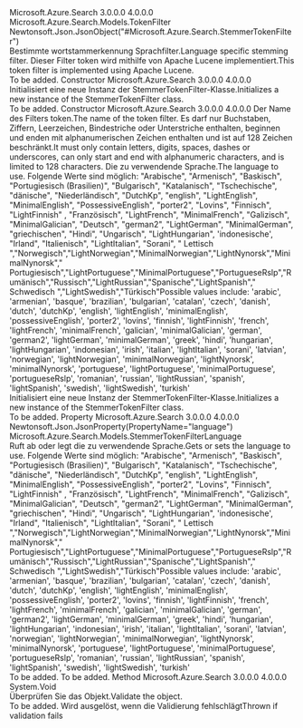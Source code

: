 <Type Name="StemmerTokenFilter" FullName="Microsoft.Azure.Search.Models.StemmerTokenFilter">
  <TypeSignature Language="C#" Value="public class StemmerTokenFilter : Microsoft.Azure.Search.Models.TokenFilter" />
  <TypeSignature Language="ILAsm" Value=".class public auto ansi beforefieldinit StemmerTokenFilter extends Microsoft.Azure.Search.Models.TokenFilter" />
  <TypeSignature Language="DocId" Value="T:Microsoft.Azure.Search.Models.StemmerTokenFilter" />
  <TypeSignature Language="VB.NET" Value="Public Class StemmerTokenFilter&#xA;Inherits TokenFilter" />
  <TypeSignature Language="F#" Value="type StemmerTokenFilter = class&#xA;    inherit TokenFilter" />
  <AssemblyInfo>
    <AssemblyName>Microsoft.Azure.Search</AssemblyName>
    <AssemblyVersion>3.0.0.0</AssemblyVersion>
    <AssemblyVersion>4.0.0.0</AssemblyVersion>
  </AssemblyInfo>
  <Base>
    <BaseTypeName>Microsoft.Azure.Search.Models.TokenFilter</BaseTypeName>
  </Base>
  <Interfaces />
  <Attributes>
    <Attribute>
      <AttributeName>Newtonsoft.Json.JsonObject("#Microsoft.Azure.Search.StemmerTokenFilter")</AttributeName>
    </Attribute>
  </Attributes>
  <Docs>
    <summary>
            <span data-ttu-id="4e455-101">Bestimmte wortstammerkennung Sprachfilter.</span><span class="sxs-lookup"><span data-stu-id="4e455-101">Language specific stemming filter.</span></span> <span data-ttu-id="4e455-102">Dieser Filter token wird mithilfe von Apache Lucene implementiert.</span><span class="sxs-lookup"><span data-stu-id="4e455-102">This token filter is implemented using Apache Lucene.</span></span>
            <see href="https://docs.microsoft.com/rest/api/searchservice/Custom-analyzers-in-Azure-Search#TokenFilters" /></summary>
    <remarks>To be added.</remarks>
  </Docs>
  <Members>
    <Member MemberName=".ctor">
      <MemberSignature Language="C#" Value="public StemmerTokenFilter ();" />
      <MemberSignature Language="ILAsm" Value=".method public hidebysig specialname rtspecialname instance void .ctor() cil managed" />
      <MemberSignature Language="DocId" Value="M:Microsoft.Azure.Search.Models.StemmerTokenFilter.#ctor" />
      <MemberSignature Language="VB.NET" Value="Public Sub New ()" />
      <MemberType>Constructor</MemberType>
      <AssemblyInfo>
        <AssemblyName>Microsoft.Azure.Search</AssemblyName>
        <AssemblyVersion>3.0.0.0</AssemblyVersion>
        <AssemblyVersion>4.0.0.0</AssemblyVersion>
      </AssemblyInfo>
      <Parameters />
      <Docs>
        <summary>
            <span data-ttu-id="4e455-103">Initialisiert eine neue Instanz der StemmerTokenFilter-Klasse.</span><span class="sxs-lookup"><span data-stu-id="4e455-103">Initializes a new instance of the StemmerTokenFilter class.</span></span>
            </summary>
        <remarks>To be added.</remarks>
      </Docs>
    </Member>
    <Member MemberName=".ctor">
      <MemberSignature Language="C#" Value="public StemmerTokenFilter (string name, Microsoft.Azure.Search.Models.StemmerTokenFilterLanguage language);" />
      <MemberSignature Language="ILAsm" Value=".method public hidebysig specialname rtspecialname instance void .ctor(string name, valuetype Microsoft.Azure.Search.Models.StemmerTokenFilterLanguage language) cil managed" />
      <MemberSignature Language="DocId" Value="M:Microsoft.Azure.Search.Models.StemmerTokenFilter.#ctor(System.String,Microsoft.Azure.Search.Models.StemmerTokenFilterLanguage)" />
      <MemberSignature Language="VB.NET" Value="Public Sub New (name As String, language As StemmerTokenFilterLanguage)" />
      <MemberSignature Language="F#" Value="new Microsoft.Azure.Search.Models.StemmerTokenFilter : string * Microsoft.Azure.Search.Models.StemmerTokenFilterLanguage -&gt; Microsoft.Azure.Search.Models.StemmerTokenFilter" Usage="new Microsoft.Azure.Search.Models.StemmerTokenFilter (name, language)" />
      <MemberType>Constructor</MemberType>
      <AssemblyInfo>
        <AssemblyName>Microsoft.Azure.Search</AssemblyName>
        <AssemblyVersion>3.0.0.0</AssemblyVersion>
        <AssemblyVersion>4.0.0.0</AssemblyVersion>
      </AssemblyInfo>
      <Parameters>
        <Parameter Name="name" Type="System.String" />
        <Parameter Name="language" Type="Microsoft.Azure.Search.Models.StemmerTokenFilterLanguage" />
      </Parameters>
      <Docs>
        <param name="name"><span data-ttu-id="4e455-104">Der Name des Filters token.</span><span class="sxs-lookup"><span data-stu-id="4e455-104">The name of the token filter.</span></span> <span data-ttu-id="4e455-105">Es darf nur Buchstaben, Ziffern, Leerzeichen, Bindestriche oder Unterstriche enthalten, beginnen und enden mit alphanumerischen Zeichen enthalten und ist auf 128 Zeichen beschränkt.</span><span class="sxs-lookup"><span data-stu-id="4e455-105">It must only contain letters, digits, spaces, dashes or underscores, can only start and end with alphanumeric characters, and is limited to 128 characters.</span></span></param>
        <param name="language"><span data-ttu-id="4e455-106">Die zu verwendende Sprache.</span><span class="sxs-lookup"><span data-stu-id="4e455-106">The language to use.</span></span> <span data-ttu-id="4e455-107">Folgende Werte sind möglich: "Arabische", "Armenisch", "Baskisch", "Portugiesisch (Brasilien)", "Bulgarisch", "Katalanisch", "Tschechische", "dänische", "Niederländisch", "DutchKp", "english", "LightEnglish", "MinimalEnglish", "PossessiveEnglish", "porter2", "Lovins", "Finnisch", "LightFinnish" , "Französisch", "LightFrench", "MinimalFrench", "Galizisch", "MinimalGalician", "Deutsch", "german2", "LightGerman", "MinimalGerman", "griechischen", "Hindi", "Ungarisch", "LightHungarian", 'indonesische', "Irland", "Italienisch", "LightItalian", "Sorani", " Lettisch ","Norwegisch","LightNorwegian","MinimalNorwegian","LightNynorsk","MinimalNynorsk"," Portugiesisch","LightPortuguese","MinimalPortuguese","PortugueseRslp","Rumänisch","Russisch","LightRussian","Spanische","LightSpanish"," Schwedisch ","LightSwedish","Türkisch"</span><span class="sxs-lookup"><span data-stu-id="4e455-107">Possible values include: 'arabic', 'armenian', 'basque', 'brazilian', 'bulgarian', 'catalan', 'czech', 'danish', 'dutch', 'dutchKp', 'english', 'lightEnglish', 'minimalEnglish', 'possessiveEnglish', 'porter2', 'lovins', 'finnish', 'lightFinnish', 'french', 'lightFrench', 'minimalFrench', 'galician', 'minimalGalician', 'german', 'german2', 'lightGerman', 'minimalGerman', 'greek', 'hindi', 'hungarian', 'lightHungarian', 'indonesian', 'irish', 'italian', 'lightItalian', 'sorani', 'latvian', 'norwegian', 'lightNorwegian', 'minimalNorwegian', 'lightNynorsk', 'minimalNynorsk', 'portuguese', 'lightPortuguese', 'minimalPortuguese', 'portugueseRslp', 'romanian', 'russian', 'lightRussian', 'spanish', 'lightSpanish', 'swedish', 'lightSwedish', 'turkish'</span></span></param>
        <summary>
            <span data-ttu-id="4e455-108">Initialisiert eine neue Instanz der StemmerTokenFilter-Klasse.</span><span class="sxs-lookup"><span data-stu-id="4e455-108">Initializes a new instance of the StemmerTokenFilter class.</span></span>
            </summary>
        <remarks>To be added.</remarks>
      </Docs>
    </Member>
    <Member MemberName="Language">
      <MemberSignature Language="C#" Value="public Microsoft.Azure.Search.Models.StemmerTokenFilterLanguage Language { get; set; }" />
      <MemberSignature Language="ILAsm" Value=".property instance valuetype Microsoft.Azure.Search.Models.StemmerTokenFilterLanguage Language" />
      <MemberSignature Language="DocId" Value="P:Microsoft.Azure.Search.Models.StemmerTokenFilter.Language" />
      <MemberSignature Language="VB.NET" Value="Public Property Language As StemmerTokenFilterLanguage" />
      <MemberSignature Language="F#" Value="member this.Language : Microsoft.Azure.Search.Models.StemmerTokenFilterLanguage with get, set" Usage="Microsoft.Azure.Search.Models.StemmerTokenFilter.Language" />
      <MemberType>Property</MemberType>
      <AssemblyInfo>
        <AssemblyName>Microsoft.Azure.Search</AssemblyName>
        <AssemblyVersion>3.0.0.0</AssemblyVersion>
        <AssemblyVersion>4.0.0.0</AssemblyVersion>
      </AssemblyInfo>
      <Attributes>
        <Attribute>
          <AttributeName>Newtonsoft.Json.JsonProperty(PropertyName="language")</AttributeName>
        </Attribute>
      </Attributes>
      <ReturnValue>
        <ReturnType>Microsoft.Azure.Search.Models.StemmerTokenFilterLanguage</ReturnType>
      </ReturnValue>
      <Docs>
        <summary>
            <span data-ttu-id="4e455-109">Ruft ab oder legt die zu verwendende Sprache.</span><span class="sxs-lookup"><span data-stu-id="4e455-109">Gets or sets the language to use.</span></span> <span data-ttu-id="4e455-110">Folgende Werte sind möglich: "Arabische", "Armenisch", "Baskisch", "Portugiesisch (Brasilien)", "Bulgarisch", "Katalanisch", "Tschechische", "dänische", "Niederländisch", "DutchKp", "english", "LightEnglish", "MinimalEnglish", "PossessiveEnglish", "porter2", "Lovins", "Finnisch", "LightFinnish" , "Französisch", "LightFrench", "MinimalFrench", "Galizisch", "MinimalGalician", "Deutsch", "german2", "LightGerman", "MinimalGerman", "griechischen", "Hindi", "Ungarisch", "LightHungarian", 'indonesische', "Irland", "Italienisch", "LightItalian", "Sorani", " Lettisch ","Norwegisch","LightNorwegian","MinimalNorwegian","LightNynorsk","MinimalNynorsk"," Portugiesisch","LightPortuguese","MinimalPortuguese","PortugueseRslp","Rumänisch","Russisch","LightRussian","Spanische","LightSpanish"," Schwedisch ","LightSwedish","Türkisch"</span><span class="sxs-lookup"><span data-stu-id="4e455-110">Possible values include: 'arabic', 'armenian', 'basque', 'brazilian', 'bulgarian', 'catalan', 'czech', 'danish', 'dutch', 'dutchKp', 'english', 'lightEnglish', 'minimalEnglish', 'possessiveEnglish', 'porter2', 'lovins', 'finnish', 'lightFinnish', 'french', 'lightFrench', 'minimalFrench', 'galician', 'minimalGalician', 'german', 'german2', 'lightGerman', 'minimalGerman', 'greek', 'hindi', 'hungarian', 'lightHungarian', 'indonesian', 'irish', 'italian', 'lightItalian', 'sorani', 'latvian', 'norwegian', 'lightNorwegian', 'minimalNorwegian', 'lightNynorsk', 'minimalNynorsk', 'portuguese', 'lightPortuguese', 'minimalPortuguese', 'portugueseRslp', 'romanian', 'russian', 'lightRussian', 'spanish', 'lightSpanish', 'swedish', 'lightSwedish', 'turkish'</span></span>
            </summary>
        <value>To be added.</value>
        <remarks>To be added.</remarks>
      </Docs>
    </Member>
    <Member MemberName="Validate">
      <MemberSignature Language="C#" Value="public override void Validate ();" />
      <MemberSignature Language="ILAsm" Value=".method public hidebysig virtual instance void Validate() cil managed" />
      <MemberSignature Language="DocId" Value="M:Microsoft.Azure.Search.Models.StemmerTokenFilter.Validate" />
      <MemberSignature Language="VB.NET" Value="Public Overrides Sub Validate ()" />
      <MemberSignature Language="F#" Value="override this.Validate : unit -&gt; unit" Usage="stemmerTokenFilter.Validate " />
      <MemberType>Method</MemberType>
      <AssemblyInfo>
        <AssemblyName>Microsoft.Azure.Search</AssemblyName>
        <AssemblyVersion>3.0.0.0</AssemblyVersion>
        <AssemblyVersion>4.0.0.0</AssemblyVersion>
      </AssemblyInfo>
      <ReturnValue>
        <ReturnType>System.Void</ReturnType>
      </ReturnValue>
      <Parameters />
      <Docs>
        <summary>
            <span data-ttu-id="4e455-111">Überprüfen Sie das Objekt.</span><span class="sxs-lookup"><span data-stu-id="4e455-111">Validate the object.</span></span>
            </summary>
        <remarks>To be added.</remarks>
        <exception cref="T:Microsoft.Rest.ValidationException">
            <span data-ttu-id="4e455-112">Wird ausgelöst, wenn die Validierung fehlschlägt</span><span class="sxs-lookup"><span data-stu-id="4e455-112">Thrown if validation fails</span></span>
            </exception>
      </Docs>
    </Member>
  </Members>
</Type>